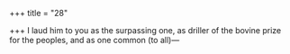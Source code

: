 +++
title = "28"

+++
I laud him to you as the surpassing one, as driller of the bovine prize  for the peoples,
and as one common (to all)—